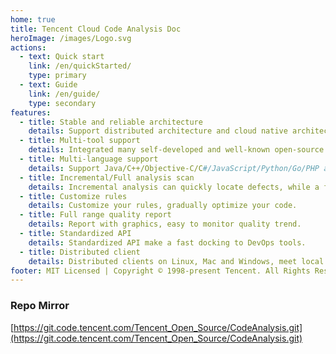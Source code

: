 ```yaml
---
home: true
title: Tencent Cloud Code Analysis Doc
heroImage: /images/Logo.svg
actions:
  - text: Quick start
    link: /en/quickStarted/
    type: primary
  - text: Guide
    link: /en/guide/
    type: secondary
features:
  - title: Stable and reliable architecture
    details: Support distributed architecture and cloud native architecture; flexible scaling; run faster with more stability.
  - title: Multi-tool support
    details: Integrated many self-developed and well-known open-source tools; adopted a layered separation architecture, can meet the needs of the team's rapid self-service management tools.
  - title: Multi-language support
    details: Support Java/C++/Objective-C/C#/JavaScript/Python/Go/PHP and other 29 languages, cover frequently-used programming languages.
  - title: Incremental/Full analysis scan
    details: Incremental analysis can quickly locate defects, while a full analysis ensure total coverage of your code.
  - title: Customize rules
    details: Customize your rules, gradually optimize your code.
  - title: Full range quality report
    details: Report with graphics, easy to monitor quality trend.
  - title: Standardized API
    details: Standardized API make a fast docking to DevOps tools.
  - title: Distributed client
    details: Distributed clients on Linux, Mac and Windows, meet local high-frequency analysis scenario.
footer: MIT Licensed | Copyright © 1998-present Tencent. All Rights Reserved.
---
```


### Repo Mirror

[https://git.code.tencent.com/Tencent_Open_Source/CodeAnalysis.git](https://git.code.tencent.com/Tencent_Open_Source/CodeAnalysis.git)
